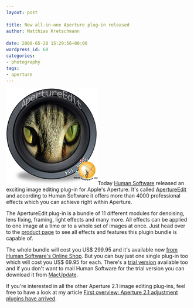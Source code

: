 ```yaml
---
layout: post

title: New all-in-one Aperture plug-in released
author: Matthias Kretschmann

date: 2008-05-28 15:29:56+00:00
wordpress_id: 60
categories:
- photography
tags:
- aperture
---
```


![ApertureEdit](/media/apertureedit_logo.png)Today [Human Software](http://www.humansoftware.com) released an exciting image editing plug-in for Apple's Aperture. It's called [ApertureEdit](http://www.humansoftware.com/pages1200/ApertureEdit/HSapertureedit11.html) and according to Human Software it offers more than 4000 professional effects which you can achieve right within Aperture.

The ApertureEdit plug-in is a bundle of 11 different modules for denoising, lens fixing, framing, light effects and many more. All effects can be applied to one image at a time or to a whole set of images at once. Just head over to the [product page](http://www.humansoftware.com/pages1200/ApertureEdit/HSapertureedit11.html) to see all effects and features this plugin bundle is capable of.

The whole bundle will cost you US$ 299.95 and it's available now [from Human Software's Online Shop](http://shareit1.element5.com/programs.html?productid=300256595&languageid=1&cart=1&cookies=1). But you can buy just one single plug-in too which will cost you US$ 69.95 for each. There's a [trial version](http://www.humansoftware.com/pages1200/ApertureEdit/HSapertureedit_trial.html) available too and if you don't want to mail Human Software for the trial version you can download it from [MacUpdate](http://www.macupdate.com/info.php/id/27639/apertureedit).

If you're interested in all the other Aperture 2.1 image editing plug-ins, feel free to have a look at my article [First overview: Aperture 2.1 adjustment plugins have arrived](http://www.kremalicious.com/2008/05/first-aperture-adjustment-plugins-have-arrived/).
